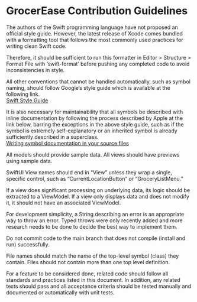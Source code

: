 # GrocerEase Contribution Guidelines

The authors of the Swift programming language have not proposed an official style guide. However, the latest release of Xcode comes bundled with a formatting tool that follows the most commonly used practices for writing clean Swift code.

Therefore, it should be sufficient to run this formatter in Editor \> Structure \> Format File with ‘swift-format’ before pushing any completed code to avoid inconsistencies in style.

All other conventions that cannot be handled automatically, such as symbol naming, should follow Google’s style guide which is available at the following link.  
[Swift Style Guide](https://google.github.io/swift/)

It is also necessary for maintainability that all symbols be described with inline documentation by following the process described by Apple at the link below, barring the exceptions in the above style guide, such as if the symbol is extremely self-explanatory or an inherited symbol is already sufficiently described in a superclass.  
[Writing symbol documentation in your source files](https://developer.apple.com/documentation/xcode/writing-symbol-documentation-in-your-source-files)

All models should provide sample data. All views should have previews using sample data.

SwiftUI View names should end in “View” unless they wrap a single, specific control, such as “CurrentLocationButton” or “GroceryListMenu.”

If a view does significant processing on underlying data, its logic should be extracted to a ViewModel. If a view only displays data and does not modify it, it should not have an associated ViewModel.

For development simplicity, a String describing an error is an appropriate way to throw an error. Typed throws were only recently added and more research needs to be done to decide the best way to implement them.

Do not commit code to the main branch that does not compile (install and run) successfully.

File names should match the name of the top-level symbol (class) they contain. Files should not contain more than one top level definition.

For a feature to be considered done, related code should follow all standards and practices listed in this document. In addition, any related tests should pass and all acceptance criteria should be tested manually and documented or automatically with unit tests.